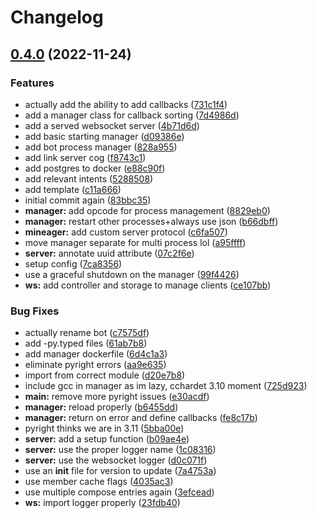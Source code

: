 # Changelog

## [0.4.0](https://github.com/ooliver1/minecat/compare/v0.3.0...v0.4.0) (2022-11-24)


### Features

* actually add the ability to add callbacks ([731c1f4](https://github.com/ooliver1/minecat/commit/731c1f452c450108990ae1a1b51c5b6a28b9e6b2))
* add a manager class for callback sorting ([7d4986d](https://github.com/ooliver1/minecat/commit/7d4986d29fb83b8b047e4ef382af92b17ad2c94e))
* add a served websocket server ([4b71d6d](https://github.com/ooliver1/minecat/commit/4b71d6d78d05366ed2bc10b0818c2ca4cf5c1c09))
* add basic starting manager ([d09386e](https://github.com/ooliver1/minecat/commit/d09386e80b11fe8bc7f182215650eea888f590a7))
* add bot process manager ([828a955](https://github.com/ooliver1/minecat/commit/828a95531a46553095503278ff67d23f0faf3ec4))
* add link server cog ([f8743c1](https://github.com/ooliver1/minecat/commit/f8743c1564db9863bcc3f273c63242a729047924))
* add postgres to docker ([e88c90f](https://github.com/ooliver1/minecat/commit/e88c90f6876f6eb5e827e5c94793a9a5d246261d))
* add relevant intents ([5288508](https://github.com/ooliver1/minecat/commit/5288508da8a994c4b3019f0dd6b7e8fda9a7b9f9))
* add template ([c11a666](https://github.com/ooliver1/minecat/commit/c11a6661ff7a8c803be74063bc17ed555271e1c6))
* initial commit again ([83bbc35](https://github.com/ooliver1/minecat/commit/83bbc35b22358ef56f7421c9a1a3a8df0c3f0995))
* **manager:** add opcode for process management ([8829eb0](https://github.com/ooliver1/minecat/commit/8829eb0440954a217a93b9635cc5bc16caf6afc0))
* **manager:** restart other processes+always use json ([b66dbff](https://github.com/ooliver1/minecat/commit/b66dbff50100c722db40bd024be831f42f75adc7))
* **mineager:** add custom server protocol ([c6fa507](https://github.com/ooliver1/minecat/commit/c6fa50796024726dd12d00bd62c017f6a459d119))
* move manager separate for multi process lol ([a95ffff](https://github.com/ooliver1/minecat/commit/a95ffff0832fd1c262ce12958012db855f551aad))
* **server:** annotate uuid attribute ([07c2f6e](https://github.com/ooliver1/minecat/commit/07c2f6eb484b9d709cce9506f3352b2dafa97b0e))
* setup config ([7ca8356](https://github.com/ooliver1/minecat/commit/7ca8356ce551014873518fa5e55d84001e4d7810))
* use a graceful shutdown on the manager ([99f4426](https://github.com/ooliver1/minecat/commit/99f44260a3ad32d5927bac788e5472e416e672ed))
* **ws:** add controller and storage to manage clients ([ce107bb](https://github.com/ooliver1/minecat/commit/ce107bb9b5b62caa9abc96ded0e44ca4010cbde6))


### Bug Fixes

* actually rename bot ([c7575df](https://github.com/ooliver1/minecat/commit/c7575df06da18fd7e0dc253478c82a68664484e1))
* add -py.typed files ([61ab7b8](https://github.com/ooliver1/minecat/commit/61ab7b8b5a4e95fc510410e0ac9f1629bd79c1ee))
* add manager dockerfile ([6d4c1a3](https://github.com/ooliver1/minecat/commit/6d4c1a3b84c1dedfe90080ff5c08f348a023456e))
* eliminate pyright errors ([aa9e635](https://github.com/ooliver1/minecat/commit/aa9e635232509e619a8f7f7ed8800b2a576cbee8))
* import from correct module ([d20e7b8](https://github.com/ooliver1/minecat/commit/d20e7b808cf7c8fe559cc14c29a67cc8bb25681e))
* include gcc in manager as im lazy, cchardet 3.10 moment ([725d923](https://github.com/ooliver1/minecat/commit/725d923d3129ae36a7c1220ee1769e9c94d06e30))
* **main:** remove more pyright issues ([e30acdf](https://github.com/ooliver1/minecat/commit/e30acdf2c3baa85b5de20799df072c728b28a543))
* **manager:** reload properly ([b6455dd](https://github.com/ooliver1/minecat/commit/b6455dd2560e3fab0e486e16728567f8a393ef4e))
* **manager:** return on error and define callbacks ([fe8c17b](https://github.com/ooliver1/minecat/commit/fe8c17b12f52e03c2fe62802596c84a95b3c972c))
* pyright thinks we are in 3.11 ([5bba00e](https://github.com/ooliver1/minecat/commit/5bba00e545bdc0dfed36360c2b74fa1c0ffe1b4b))
* **server:** add a setup function ([b09ae4e](https://github.com/ooliver1/minecat/commit/b09ae4ed160a83ca955cae82f5269a026454769c))
* **server:** use the proper logger name ([1c08316](https://github.com/ooliver1/minecat/commit/1c08316f6a3f54afd3da4c5e89dcb509d2f29528))
* **server:** use the websocket logger ([d0c071f](https://github.com/ooliver1/minecat/commit/d0c071fd40f1ece458a04f01be9dd3ac2feef359))
* use an __init__ file for version to update ([7a4753a](https://github.com/ooliver1/minecat/commit/7a4753ad5e320679802b9546b8128be508739c58))
* use member cache flags ([4035ac3](https://github.com/ooliver1/minecat/commit/4035ac391205dbf9c37e40a00a52c81b8539fa5c))
* use multiple compose entries again ([3efcead](https://github.com/ooliver1/minecat/commit/3efcead1fa8b202449a06a17450cafc8a408fce0))
* **ws:** import logger properly ([23fdb40](https://github.com/ooliver1/minecat/commit/23fdb40bfe118e60273e7189315595c3a9d2d9d0))
